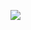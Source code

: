 ![](https://github.com/DiegoAlexanderGomezLeal/practicaGrid/blob/ejercicio_1/storage/img/base_0.png)